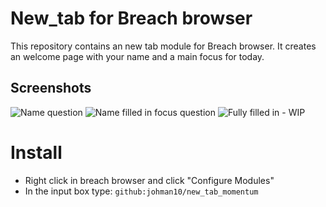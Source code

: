# New_tab for Breach browser
This repository contains an new tab module for Breach browser.
It creates an welcome page with your name and a main focus for today.

## Screenshots
![Name question](http://i.imgur.com/Nlckt3J.jpg)
![Name filled in focus question](http://i.imgur.com/wvdC2Gh.jpg)
![Fully filled in - WIP](http://i.imgur.com/EOXGfqn.jpg)

# Install
 - Right click in breach browser and click "Configure Modules"
 - In the input box type: `github:johman10/new_tab_momentum`

